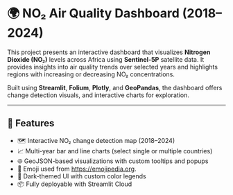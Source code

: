 # 🌍 NO₂ Air Quality Dashboard (2018–2024)

This project presents an interactive dashboard that visualizes **Nitrogen Dioxide (NO₂)** levels across Africa using **Sentinel-5P** satellite data. It provides insights into air quality trends over selected years and highlights regions with increasing or decreasing NO₂ concentrations.

Built using **Streamlit**, **Folium**, **Plotly**, and **GeoPandas**, the dashboard offers change detection visuals, and interactive charts for exploration.

---

## 🚀 Features

- 🗺️ Interactive NO₂ change detection map (2018–2024)
- 📈 Multi-year bar and line charts (select single or multiple countries)
- 🌐 GeoJSON-based visualizations with custom tooltips and popups
- 🛒 Emoji used from https://emojipedia.org.
- 🎨 Dark-themed UI with custom color legends
- 📦 Fully deployable with Streamlit Cloud
